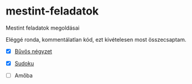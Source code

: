 # mestint-feladatok

Mestint feladatok megoldásai

Eléggé ronda, kommentálatlan kód, ezt kivételesen most összecsaptam.

- [x] [Bűvös négyzet](https://github.com/Lasoloz/mestint-feladatok/tree/master/lab01-buvos)
- [x] [Sudoku](https://github.com/Lasoloz/mestint-feladatok/tree/master/lab02-sudoku)
- [ ] Amőba

